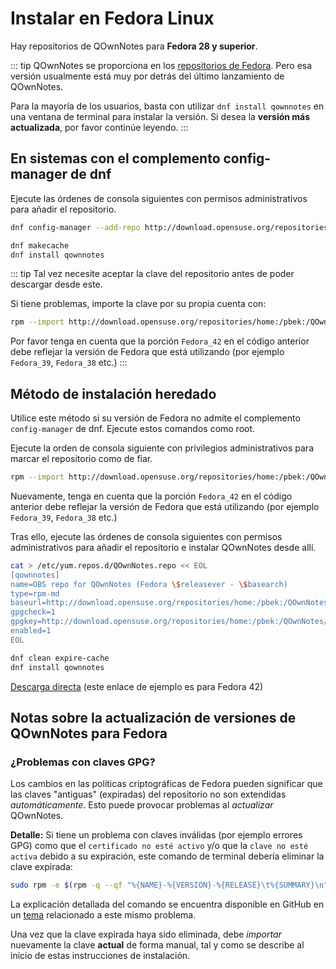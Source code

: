 # Instalar en Fedora Linux

Hay repositorios de QOwnNotes para **Fedora 28 y superior**.

::: tip
QOwnNotes se proporciona en los [repositorios de Fedora](https://packages.fedoraproject.org/pkgs/qownnotes/qownnotes/). Pero esa versión usualmente está muy por detrás del último lanzamiento de QOwnNotes.

Para la mayoría de los usuarios, basta con utilizar `dnf install qownnotes` en una ventana de terminal para instalar la versión. Si desea la **versión más actualizada**, por favor continúe leyendo.
:::

## En sistemas con el complemento config-manager de dnf

Ejecute las órdenes de consola siguientes con permisos administrativos para añadir el repositorio.

```bash
dnf config-manager --add-repo http://download.opensuse.org/repositories/home:/pbek:/QOwnNotes/Fedora_\$releasever/

dnf makecache
dnf install qownnotes
```

::: tip
Tal vez necesite aceptar la clave del repositorio antes de poder descargar desde este.

Si tiene problemas, importe la clave por su propia cuenta con:

```bash
rpm --import http://download.opensuse.org/repositories/home:/pbek:/QOwnNotes/Fedora_42/repodata/repomd.xml.key
```

Por favor tenga en cuenta que la porción `Fedora_42` en el código anterior debe reflejar la versión de Fedora que está utilizando (por ejemplo `Fedora_39`, `Fedora_38` etc.)
:::

## Método de instalación heredado

Utilice este método si su versión de Fedora no admite el complemento `config-manager` de dnf. Ejecute estos comandos como root.

Ejecute la orden de consola siguiente con privilegios administrativos para marcar el repositorio como de fiar.

```bash
rpm --import http://download.opensuse.org/repositories/home:/pbek:/QOwnNotes/Fedora_42/repodata/repomd.xml.key
```

Nuevamente, tenga en cuenta que la porción `Fedora_42` en el código anterior debe reflejar la versión de Fedora que está utilizando (por ejemplo `Fedora_39`, `Fedora_38` etc.)

Tras ello, ejecute las órdenes de consola siguientes con permisos administrativos para añadir el repositorio e instalar QOwnNotes desde allí.

```bash
cat > /etc/yum.repos.d/QOwnNotes.repo << EOL
[qownnotes]
name=OBS repo for QOwnNotes (Fedora \$releasever - \$basearch)
type=rpm-md
baseurl=http://download.opensuse.org/repositories/home:/pbek:/QOwnNotes/Fedora_\$releasever/
gpgcheck=1
gpgkey=http://download.opensuse.org/repositories/home:/pbek:/QOwnNotes/Fedora_\$releasever/repodata/repomd.xml.key
enabled=1
EOL

dnf clean expire-cache
dnf install qownnotes
```

[Descarga directa](https://download.opensuse.org/repositories/home:/pbek:/QOwnNotes/Fedora_42) (este enlace de ejemplo es para Fedora 42)

## Notas sobre la actualización de versiones de QOwnNotes para Fedora

### ¿Problemas con claves GPG?

Los cambios en las políticas criptográficas de Fedora pueden significar que las claves "antiguas" (expiradas) del repositorio no son extendidas _automáticamente_. Esto puede provocar problemas al _actualizar_ QOwnNotes.

**Detalle:** Si tiene un problema con claves inválidas (por ejemplo errores GPG) como que el `certificado no esté activo` y/o que la `clave no esté activa` debido a su expiración, este comando de terminal debería eliminar la clave expirada:

```bash
sudo rpm -e $(rpm -q --qf "%{NAME}-%{VERSION}-%{RELEASE}\t%{SUMMARY}\n" gpg-pubkey | grep pbek | cut -f1)
```

La explicación detallada del comando se encuentra disponible en GitHub en un [tema](https://github.com/pbek/QOwnNotes/issues/3008#issuecomment-2197827084) relacionado a este mismo problema.

Una vez que la clave expirada haya sido eliminada, debe _importar_ nuevamente la clave **actual** de forma manual, tal y como se describe al inicio de estas instrucciones de instalación.
